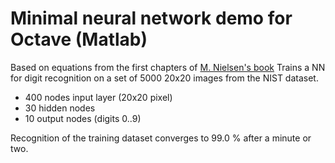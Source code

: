 # Minimal neural network demo for Octave (Matlab)

Based on equations from the first chapters of [M. Nielsen's book](http://neuralnetworksanddeeplearning.com/index.html) 
Trains a NN for digit recognition on a set of 5000 20x20 images from the NIST dataset.

* 400 nodes input layer (20x20 pixel)
* 30 hidden nodes
* 10 output nodes (digits 0..9)

Recognition of the training dataset converges to 99.0 % after a minute or two.